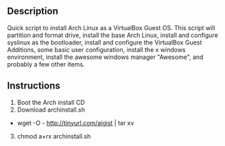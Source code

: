 ## Description ##
Quick script to install Arch Linux as a VirtualBox Guest OS. This script will partition and format drive, install the base Arch Linux, install and configure syslinux as the bootloader, install and configure the VirtualBox Guest Additions, some basic user configuration, install the x windows environment, install the awesome windows manager "Awesome", and probably a few other items.

## Instructions ##
1. Boot the Arch install CD
2. Download archinstall.sh
* wget -O - http://tinyurl.com/aigist | tar xv
3. chmod a+rx archinstall.sh